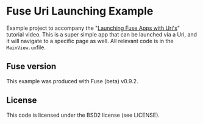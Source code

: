 # Fuse Uri Launching Example
Example project to accompany the "[Launching Fuse Apps with Uri's](https://youtu.be/OapOMsUk3rE)" tutorial video. This is a super simple app that can be launched via a Uri, and it will navigate to a specific page as well. All relevant code is in the `MainView.ux`file.

## Fuse version
This example was produced with Fuse (beta) v0.9.2.

## License
This code is licensed under the BSD2 license (see LICENSE).
